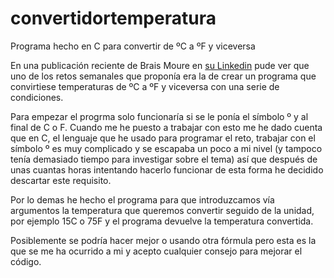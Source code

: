 # convertidortemperatura
Programa hecho en C para convertir de ºC a ºF y viceversa


En una publicación reciente de Brais Moure en [su Linkedin](https://www.linkedin.com/posts/braismoure_hoy-resolvemos-el-reto-de-programaci%C3%B3n-de-activity-6990275736829870081-5ELB?utm_source=share&utm_medium=member_desktop) pude ver que uno de los retos semanales que proponía era la de crear un programa que
convirtiese temperaturas de ºC a ºF y viceversa con una serie de condiciones.

Para empezar el progrma solo funcionaría si se le ponía el símbolo º y al final de C o F. Cuando me he puesto a trabajar con esto me he dado cuenta
que en C, el lenguaje que he usado para programar el reto, trabajar con el símbolo º es muy complicado y se escapaba un poco a mi nivel (y tampoco
tenía demasiado tiempo para investigar sobre el tema) así que después de unas cuantas horas intentando hacerlo funcionar de esta forma he decidido
descartar este requisito.

Por lo demas he hecho el programa para que introduzcamos vía argumentos la temperatura que queremos convertir seguido de la unidad, por ejemplo 15C o 75F
y el programa devuelve la temperatura convertida.

Posiblemente se podría hacer mejor o usando otra fórmula pero esta es la que se me ha ocurrido a mi y acepto cualquier consejo para mejorar el código.
